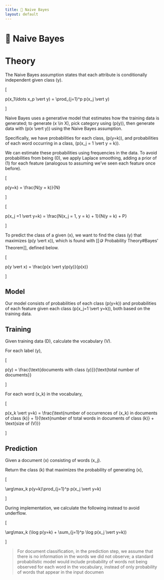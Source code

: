 ```yaml
---
title: 👶 Naive Bayes
layout: default
---
```


# 👶 Naive Bayes

# Theory
The Naive Bayes assumption states that each attribute is conditionally independent given class \(y\).

\[

 p(x_1\ldots x_p \vert y) = \prod_{j=1}^p p(x_j \vert y) 

\]

Naive Bayes uses a generative model that estimates how the training data is generated; to generate \(x \in X\), pick category using \(p(y)\), then generate data with \(p(x \vert y)\) using the Naive Bayes assumption.

Specifically, we have probabilities for each class, \(p(y=k)\), and probabilities of each word occurring in a class, \(p(x_j = 1 \vert y = k)\).

We can estimate these probabilities using frequencies in the data. To avoid probabilities from being \(0\), we apply Laplace smoothing, adding a prior of \(1\) for each feature (analogous to assuming we’ve seen each feature once before).

\[

 p(y=k) = \frac{N(y = k)}{N} 

\]

\[

 p(x_j =1 \vert y=k) = \frac{N(x_j = 1, y = k) + 1}{N(y = k) + P} 

\]

To predict the class of a given \(x\), we want to find the class \(y\) that maximizes \(p(y \vert x)\), which is found with [[🪙 Probability Theory#Bayes' Theorem]], defined below.

\[

 p(y \vert x) = \frac{p(x \vert y)p(y)}{p(x)} 

\]

## Model
Our model consists of probabilities of each class \(p(y=k)\) and probabilities of each feature given each class \(p(x_j=1 \vert y=k)\), both based on the training data.

## Training
Given training data \(D\), calculate the vocabulary \(V\).

For each label \(y\),

\[

 p(y) = \frac{\text{documents with class \(y\)}}{\text{total number of documents}} 

\]

For each word \(x_k\) in the vocabulary,

\[

 p(x_k \vert y=k) = \frac{\text{number of occurrences of \(x_k\) in documents of class \(k\)} + 1}{\text{number of total words in documents of class \(k\)} + \text{size of \(V\)}} 

\]

## Prediction
Given a document \(x\) consisting of words \(x_j\).

Return the class \(k\) that maximizes the probability of generating \(x\),

\[

 \arg\max_k p(y=k)\prod_{j=1}^p p(x_j \vert y=k) 

\]

During implementation, we calculate the following instead to avoid underflow.

\[

 \arg\max_k (\log p(y=k) + \sum_{j=1}^p \log p(x_j \vert y=k)) 

\]

>For document classification, in the prediction step, we assume that there is no information in the words we did not observe; a standard probabilistic model would include probability of words not being observed for each word in the vocabulary, instead of only probability of words that appear in the input documen